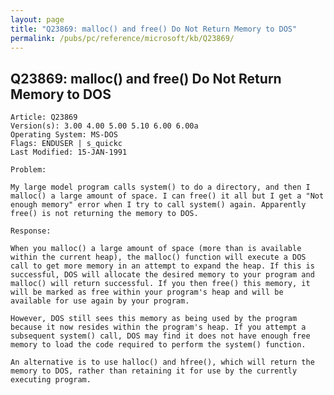 ```yaml
---
layout: page
title: "Q23869: malloc() and free() Do Not Return Memory to DOS"
permalink: /pubs/pc/reference/microsoft/kb/Q23869/
---
```


## Q23869: malloc() and free() Do Not Return Memory to DOS

	Article: Q23869
	Version(s): 3.00 4.00 5.00 5.10 6.00 6.00a
	Operating System: MS-DOS
	Flags: ENDUSER | s_quickc
	Last Modified: 15-JAN-1991
	
	Problem:
	
	My large model program calls system() to do a directory, and then I
	malloc() a large amount of space. I can free() it all but I get a "Not
	enough memory" error when I try to call system() again. Apparently
	free() is not returning the memory to DOS.
	
	Response:
	
	When you malloc() a large amount of space (more than is available
	within the current heap), the malloc() function will execute a DOS
	call to get more memory in an attempt to expand the heap. If this is
	successful, DOS will allocate the desired memory to your program and
	malloc() will return successful. If you then free() this memory, it
	will be marked as free within your program's heap and will be
	available for use again by your program.
	
	However, DOS still sees this memory as being used by the program
	because it now resides within the program's heap. If you attempt a
	subsequent system() call, DOS may find it does not have enough free
	memory to load the code required to perform the system() function.
	
	An alternative is to use halloc() and hfree(), which will return the
	memory to DOS, rather than retaining it for use by the currently
	executing program.

